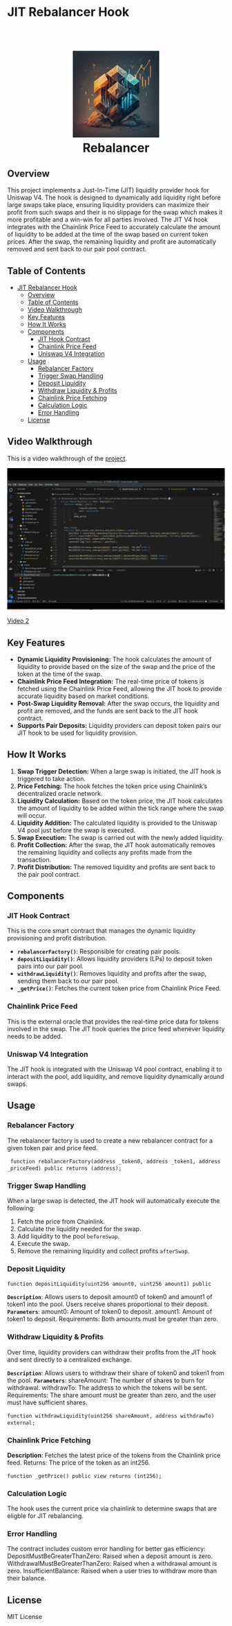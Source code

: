 # JIT Rebalancer Hook

<h1 align="center">
  <br>
  <a href="#"><img src="./image/img.jpeg" alt="Tit_logo" width="200"></a>
  <br>
 Rebalancer
  <br>
</h1>

## Overview

This project implements a Just-In-Time (JIT) liquidity provider hook for Uniswap V4. The hook is designed to dynamically add liquidity right before large swaps take place, ensuring liquidity providers can maximize their profit from such swaps and their is no slippage for the swap which makes it more profitable and a win-win for all parties involved. The JIT V4 hook integrates with the Chainlink Price Feed to accurately calculate the amount of liquidity to be added at the time of the swap based on current token prices. After the swap, the remaining liquidity and profit are automatically removed and sent back to our pair pool contract.

## Table of Contents

- [JIT Rebalancer Hook](#jit-rebalancer-hook)
  - [Overview](#overview)
  - [Table of Contents](#table-of-contents)
  - [Video Walkthrough](#video-walkthrough)
  - [Key Features](#key-features)
  - [How It Works](#how-it-works)
  - [Components](#components)
    - [JIT Hook Contract](#jit-hook-contract)
    - [Chainlink Price Feed](#chainlink-price-feed)
    - [Uniswap V4 Integration](#uniswap-v4-integration)
  - [Usage](#usage)
    - [Rebalancer Factory](#rebalancer-factory)
    - [Trigger Swap Handling](#trigger-swap-handling)
    - [Deposit Liquidity](#deposit-liquidity)
    - [Withdraw Liquidity \& Profits](#withdraw-liquidity--profits)
    - [Chainlink Price Fetching](#chainlink-price-fetching)
    - [Calculation Logic](#calculation-logic)
    - [Error Handling](#error-handling)
  - [License](#license)

## Video Walkthrough

This is a video walkthrough of the [project](https://www.loom.com/share/5616f7db693f474181518abfc36af18a?sid=ac1902c1-61bb-4d1b-a7c1-6aec7cf15739).

[![Watch the video](./image/jit.png)](https://www.loom.com/share/5616f7db693f474181518abfc36af18a?sid=ac1902c1-61bb-4d1b-a7c1-6aec7cf15739)

[Video 2](https://www.loom.com/share/01e01a41fcc8410f91e34c199676b452?sid=def9ea04-e64d-4cd8-b6a2-fa61eee8d165)

## Key Features

- **Dynamic Liquidity Provisioning:** The hook calculates the amount of liquidity to provide based on the size of the swap and the price of the token at the time of the swap.
- **Chainlink Price Feed Integration:** The real-time price of tokens is fetched using the Chainlink Price Feed, allowing the JIT hook to provide accurate liquidity based on market conditions.
- **Post-Swap Liquidity Removal:** After the swap occurs, the liquidity and profit are removed, and the funds are sent back to the JIT hook contract.
- **Supports Pair Deposits:** Liquidity providers can deposit token pairs our JIT hook to be used for liquidity provision.

## How It Works

1. **Swap Trigger Detection:** When a large swap is initiated, the JIT hook is triggered to take action.
2. **Price Fetching:** The hook fetches the token price using Chainlink’s decentralized oracle network.
3. **Liquidity Calculation:** Based on the token price, the JIT hook calculates the amount of liquidity to be added within the tick range where the swap will occur.
4. **Liquidity Addition:** The calculated liquidity is provided to the Uniswap V4 pool just before the swap is executed.
5. **Swap Execution:** The swap is carried out with the newly added liquidity.
6. **Profit Collection:** After the swap, the JIT hook automatically removes the remaining liquidity and collects any profits made from the transaction.
7. **Profit Distribution:** The removed liquidity and profits are sent back to the pair pool contract.

## Components

### JIT Hook Contract

This is the core smart contract that manages the dynamic liquidity provisioning and profit distribution.

- **`rebalancerFactory()`**: Responsible for creating pair pools.
- **`depositLiquidity()`**: Allows liquidity providers (LPs) to deposit token pairs into our pair pool.
- **`withdrawLiquidity()`**: Removes liquidity and profits after the swap, sending them back to our pair pool.
- **`_getPrice()`**: Fetches the current token price from Chainlink Price Feed.

### Chainlink Price Feed

This is the external oracle that provides the real-time price data for tokens involved in the swap. The JIT hook queries the price feed whenever liquidity needs to be added.

### Uniswap V4 Integration

The JIT hook is integrated with the Uniswap V4 pool contract, enabling it to interact with the pool, add liquidity, and remove liquidity dynamically around swaps.

## Usage

### Rebalancer Factory

The rebalancer factory is used to create a new rebalancer contract for a given token pair and price feed.

```solidity
 function rebalancerFactory(address _token0, address _token1, address _priceFeed) public returns (address);
```

### Trigger Swap Handling

When a large swap is detected, the JIT hook will automatically execute the following:

1. Fetch the price from Chainlink.
2. Calculate the liquidity needed for the swap.
3. Add liquidity to the pool `beforeSwap`.
4. Execute the swap.
5. Remove the remaining liquidity and collect profits `afterSwap`.

### Deposit Liquidity

```solidity
function depositLiquidity(uint256 amount0, uint256 amount1) public
```

**`Description`**: Allows users to deposit amount0 of token0 and amount1 of token1 into the pool. Users receive shares proportional to their deposit.
**`Parameters`**:
amount0: Amount of token0 to deposit.
amount1: Amount of token1 to deposit.
Requirements: Both amounts must be greater than zero.

### Withdraw Liquidity & Profits

Over time, liquidity providers can withdraw their profits from the JIT hook and sent directly to a centralized exchange.

**`Description`**: Allows users to withdraw their share of token0 and token1 from the pool.
**`Parameters`**:
shareAmount: The number of shares to burn for withdrawal.
withdrawTo: The address to which the tokens will be sent.
Requirements: The share amount must be greater than zero, and the user must have sufficient shares.

```solidity
function withdrawLiquidity(uint256 shareAmount, address withdrawTo) external;
```

### Chainlink Price Fetching

**Description**: Fetches the latest price of the tokens from the Chainlink price feed.
Returns: The price of the token as an int256.

```solidity
function _getPrice() public view returns (int256);
```

### Calculation Logic

The hook uses the current price via chainlink to determine swaps that are eligble for JIT rebalancing.

### Error Handling

The contract includes custom error handling for better gas efficiency:
DepositMustBeGreaterThanZero: Raised when a deposit amount is zero.
WithdrawalMustBeGreaterThanZero: Raised when a withdrawal amount is zero.
InsufficientBalance: Raised when a user tries to withdraw more than their balance.

## License

MIT License
